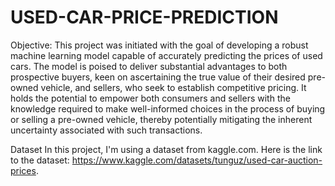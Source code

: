 # USED-CAR-PRICE-PREDICTION

Objective:
This project was initiated with the goal of developing a robust machine learning model capable of accurately predicting the prices of used cars. The model is poised to deliver substantial advantages to both prospective buyers, keen on ascertaining the true value of their desired pre-owned vehicle, and sellers, who seek to establish competitive pricing. It holds the potential to empower both consumers and sellers with the knowledge required to make well-informed choices in the process of buying or selling a pre-owned vehicle, thereby potentially mitigating the inherent uncertainty associated with such transactions.

Dataset
In this project, I'm using a dataset from kaggle.com. Here is the link to the dataset: https://www.kaggle.com/datasets/tunguz/used-car-auction-prices.

